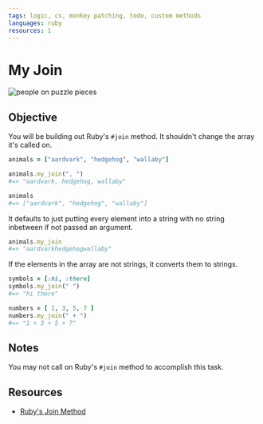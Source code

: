 ```yaml
---
tags: logic, cs, monkey patching, todo, custom methods
languages: ruby
resources: 1
---
```


# My Join

![people on puzzle pieces](https://s3-us-west-2.amazonaws.com/web-dev-readme-photos/cs/join.jpeg)

## Objective

You will be building out Ruby's `#join` method. It shouldn't change the array it's called on.

```ruby
animals = ["aardvark", "hedgehog", "wallaby"]

animals.my_join(", ")
#=> "aardvark, hedgehog, wallaby"

animals
#=> ["aardvark", "hedgehog", "wallaby"]
```

It defaults to just putting every element into a string with no string inbetween if not passed an argument.

```ruby
animals.my_join
#=> "aardvarkhedgehogwallaby"
```
If the elements in the array are not strings, it converts them to strings.

```ruby
symbols = [:hi, :there]
symbols.my_join(" ")
#=> "hi there"

numbers = [ 1, 3, 5, 7 ]
numbers.my_join(" + ")
#=> "1 + 3 + 5 + 7"
```

## Notes

You may not call on Ruby's `#join` method to accomplish this task.

## Resources

* [Ruby's Join Method](http://ruby-doc.org/core-2.2.0/Array.html#method-i-join)
